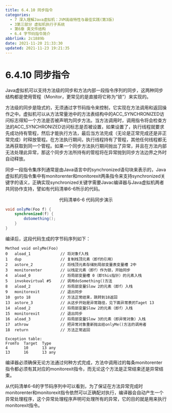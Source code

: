 ```yaml
---
title: 6.4.10 同步指令
categories: 
  - 7 深入理解Java虛拟机：JVM高级特性与最佳实践(第3版)
  - 3第三部分 虚拟机执行子系统
  - 第6章 类文件结构
  - 6.4 字节码指令简介
abbrlink: 2c1889b
date: 2021-11-20 21:33:30
updated: 2021-11-23 19:21:35
---
```

# 6.4.10 同步指令
Java虚拟机可以支持方法级的同步和方法内部一段指令序列的同步，这两种同步结构都是使用管程（Monitor，更常见的是直接将它称为“锁”）来实现的。

方法级的同步是隐式的，无须通过字节码指令来控制，它实现在方法调用和返回操作之中。虚拟机可以从方法常量池中的方法表结构中的ACC_SYNCHRONIZED访问标志得知一个方法是否被声明为同步方法。当方法调用时，调用指令将会检查方法的ACC_SYNCHRONIZED访问标志是否被设置，如果设置了，执行线程就要求先成功持有管程，然后才能执行方法，最后当方法完成（无论是正常完成还是非正常完成）时释放管程。在方法执行期间，执行线程持有了管程，其他任何线程都无法再获取到同一个管程。如果一个同步方法执行期间抛出了异常，并且在方法内部无法处理此异常，那这个同步方法所持有的管程将在异常抛到同步方法边界之外时自动释放。

同步一段指令集序列通常是由Java语言中的synchronized语句块来表示的，Java虚拟机的指令集中有monitorenter和monitorexit两条指令来支持synchronized关键字的语义，正确实现synchronized关键字需要Javac编译器与Java虚拟机两者共同协作支持，譬如有代码清单6-6所示的代码。

<center>代码清单6-6 代码同步演示</center>

```java
void onlyMe(Foo f) {
    synchronized(f) {
        doSomething();
    }
}
```
编译后，这段代码生成的字节码序列如下：
```
Method void onlyMe(Foo) 
0   aload_1             // 将对象f入栈 
1   dup                 // 复制栈顶元素（即f的引用） 
2   astore_2            // 将栈顶元素存储到局部变量表变量槽 2中 
3   monitorenter        // 以栈定元素（即f）作为锁，开始同步 
4   aload_0             // 将局部变量槽 0（即this指针）的元素入栈 
5   invokevirtual #5    // 调用doSomething()方法 
8   aload_2             // 将局部变量Slow 2的元素（即f）入栈 
9   monitorexit         // 退出同步 
10  goto 18             // 方法正常结束，跳转到18返回 
13  astore_3            // 从这步开始是异常路径，见下面异常表的Taget 13 
14  aload_2             // 将局部变量Slow 2的元素（即f）入栈 
15  monitorexit         // 退出同步 
16  aload_3             // 将局部变量Slow 3的元素（即异常对象）入栈 
17  athrow              // 把异常对象重新抛出给onlyMe()方法的调用者 
18  return              // 方法正常返回 

Exception table: 
FromTo  Target  Type 
4       10      13 any 
13      16      13 any
```
编译器必须确保无论方法通过何种方式完成，方法中调用过的每条monitorenter指令都必须有其对应的monitorexit指令，而无论这个方法是正常结束还是异常结束。

从代码清单6-6的字节码序列中可以看到，为了保证在方法异常完成时monitorenter和monitorexit指令依然可以正确配对执行，编译器会自动产生一个异常处理程序，这个异常处理程序声明可处理所有的异常，它的目的就是用来执行monitorexit指令。
